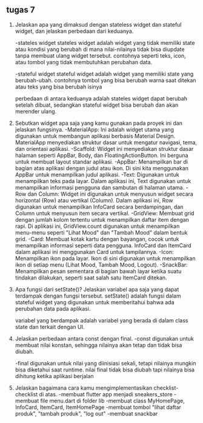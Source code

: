 ## tugas 7

1. Jelaskan apa yang dimaksud dengan stateless widget dan stateful widget, dan jelaskan perbedaan dari keduanya.

    -stateles widget
    stateles widget adalah widget yang tidak memiliki state atau kondisi yang berubah di mana nilai-nilainya tidak bisa diupdate tanpa membuat ulang widget tersebut. contohnya seperti teks, icon, atau tombol yang tidak membutuhkan perubahan data.

    -stateful widget
    stateful widget adalah widget yang memiliki state yang berubah-ubah. contohnya tombol yang bisa berubah warna saat ditekan atau teks yang bisa berubah isinya 

    perbedaan di antara keduanya adalah stateles widget dapat berubah setelah dibuat, sedangkan stateful widget bisa berubah dan akan merender ulang.

2. Sebutkan widget apa saja yang kamu gunakan pada proyek ini dan jelaskan fungsinya.
    -MaterialApp: Ini adalah widget utama yang digunakan untuk membangun aplikasi berbasis Material Design. MaterialApp menyediakan struktur dasar untuk mengatur navigasi, tema, dan orientasi aplikasi.
    -Scaffold: Widget ini menyediakan struktur dasar halaman seperti AppBar, Body, dan FloatingActionButton. Ini berguna untuk membuat layout standar aplikasi.
    -AppBar: Menampilkan bar di bagian atas aplikasi dengan judul atau ikon. Di sini kita menggunakan AppBar untuk menampilkan judul aplikasi.
    -Text: Digunakan untuk menampilkan teks pada layar. Dalam aplikasi ini, Text digunakan untuk menampilkan informasi pengguna dan sambutan di halaman utama.
    -Row dan Column: Widget ini digunakan untuk menyusun widget secara horizontal (Row) atau vertikal (Column). Dalam aplikasi ini, Row digunakan untuk menampilkan InfoCard secara berdampingan, dan Column untuk menyusun item secara vertikal.
    -GridView: Membuat grid dengan jumlah kolom tertentu untuk menampilkan daftar item dengan rapi. Di aplikasi ini, GridView.count digunakan untuk menampilkan menu-menu seperti "Lihat Mood" dan "Tambah Mood" dalam bentuk grid.
    -Card: Membuat kotak kartu dengan bayangan, cocok untuk menampilkan informasi seperti data pengguna. InfoCard dan ItemCard dalam aplikasi ini menggunakan Card untuk tampilannya.
    -Icon: Menampilkan ikon pada layar. Ikon di sini digunakan untuk menampilkan ikon di setiap menu (Lihat Mood, Tambah Mood, Logout).
    -SnackBar: Menampilkan pesan sementara di bagian bawah layar ketika suatu tindakan dilakukan, seperti saat salah satu ItemCard ditekan.

3. Apa fungsi dari setState()? Jelaskan variabel apa saja yang dapat terdampak dengan fungsi tersebut.
    setState() adalah fungsi dalam stateful widget yang digunakan untuk memberitahui bahwa ada perubahan data pada aplikasi.

    variabel yang berdampak adalah variabel yang berada di dalam class state dan terkait dengan UI.

4. Jelaskan perbedaan antara const dengan final.
    -const digunakan untuk membuat nilai konstan, sehingga nilainya akan tetap dan tidak bisa diubah.

    -final digunakan untuk nilai yang diinisiasi sekali, tetapi nilainya mungkin bisa diketahui saat runtime. nilai final tidak bisa diubah tapi nilainya bisa dihitung ketika aplikasi berjalan

5. Jelaskan bagaimana cara kamu mengimplementasikan checklist-checklist di atas.
    -membuat flutter app menjadi sneakers_store
    -membuat file menu.dart di folder lib
    -membuat class MyHomePage, InfoCard, ItemCard, ItemHomePage
    -membuat tombol "lihat daftar produk", "tambah produk", "log out"
    -membuat snackbar